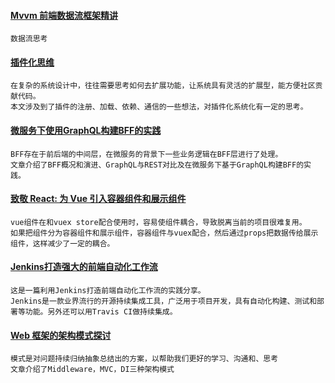 
#### [Mvvm 前端数据流框架精讲](https://zhuanlan.zhihu.com/p/35211052)
    数据流思考
    
#### [插件化思维](https://github.com/dt-fe/weekly/blob/master/53.%E7%B2%BE%E8%AF%BB%E3%80%8A%E6%8F%92%E4%BB%B6%E5%8C%96%E6%80%9D%E7%BB%B4%E3%80%8B.md) 
    在复杂的系统设计中，往往需要思考如何去扩展功能，让系统具有灵活的扩展型，能方便社区贡献代码。
    本文涉及到了插件的注册、加载、依赖、通信的一些想法，对插件化系统化有一定的思考。

#### [微服务下使用GraphQL构建BFF的实践](https://mp.weixin.qq.com/s/g5zHRLFSBvHWaKLLhedtvQ)
    BFF存在于前后端的中间层，在微服务的背景下一些业务逻辑在BFF层进行了处理。
    文章介绍了BFF概况和演进、GraphQL与REST对比及在微服务下基于GraphQL构建BFF的实践。

#### [致敬 React: 为 Vue 引入容器组件和展示组件](https://juejin.im/post/5ae9a5545188256709610635)
    vue组件在和vuex store配合使用时，容易使组件耦合，导致脱离当前的项目很难复用。
    如果把组件分为容器组件和展示组件，容器组件与vuex配合，然后通过props把数据传给展示组件，这样减少了一定的耦合。
    
#### [Jenkins打造强大的前端自动化工作流](https://mp.weixin.qq.com/s/-pfa8i3RhMl35BmFhaj6Kw)
    这是一篇利用Jenkins打造前端自动化工作流的实践分享。
    Jenkins是一款业界流行的开源持续集成工具，广泛用于项目开发，具有自动化构建、测试和部署等功能。另外还可以用Travis CI做持续集成。
    
#### [Web 框架的架构模式探讨](https://mp.weixin.qq.com/s/VzUSB-MYC98NUSdjLVFZ6g)
    模式是对问题持续归纳抽象总结出的方案，以帮助我们更好的学习、沟通和、思考
    文章介绍了Middleware，MVC，DI三种架构模式